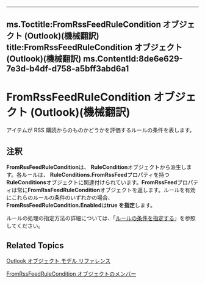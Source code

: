 

---
ms.Toctitle:FromRssFeedRuleCondition オブジェクト (Outlook)(機械翻訳)
title:FromRssFeedRuleCondition オブジェクト (Outlook)(機械翻訳)
ms.ContentId:8de6e629-7e3d-b4df-d758-a5bff3abd6a1
---
# FromRssFeedRuleCondition オブジェクト (Outlook)(機械翻訳)




アイテムが RSS 購読からのものかどうかを評価するルールの条件を表します。

## 注釈
**FromRssFeedRuleCondition**は、 **RuleCondition**オブジェクトから派生します。各ルールは、 **RuleConditions.FromRssFeed**プロパティを持つ**RuleConditions**オブジェクトに関連付けられています。**FromRssFeed**プロパティは常に**FromRssFeedRuleCondition**オブジェクトを返します。ルールを有効にこれらのルールの条件のいずれかの場合、 **FromRssFeedRuleCondition.Enabled**は**true を指定**します。



ルールの処理の指定方法の詳細については、「[ルールの条件を指定する](812c131a-fe23-1b8b-5e2d-9459d7102630.md)」を参照してください。



## Related Topics

[Outlook オブジェクト モデル リファレンス](73221b13-d8d8-99b8-3394-b95dbbfd5ddc.md)

[FromRssFeedRuleCondition オブジェクトのメンバー](0c0a949a-d654-6701-f70d-9a5bb908fed8.md)




